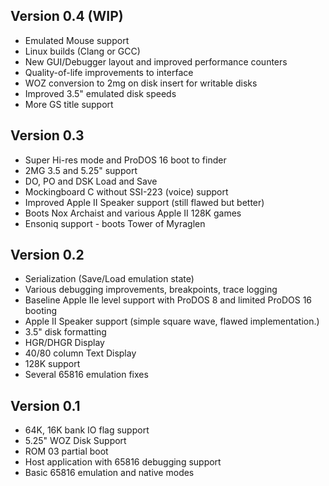 
## Version 0.4 (WIP)

* Emulated Mouse support
* Linux builds (Clang or GCC)
* New GUI/Debugger layout and improved performance counters
* Quality-of-life improvements to interface
* WOZ conversion to 2mg on disk insert for writable disks
* Improved 3.5" emulated disk speeds
* More GS title support

## Version 0.3

* Super Hi-res mode and ProDOS 16 boot to finder
* 2MG 3.5 and 5.25" support
* DO, PO and DSK Load and Save
* Mockingboard C without SSI-223 (voice) support
* Improved Apple II Speaker support (still flawed but better)
* Boots Nox Archaist and various Apple II 128K games
* Ensoniq support - boots Tower of Myraglen

## Version 0.2

* Serialization (Save/Load emulation state)
* Various debugging improvements, breakpoints, trace logging
* Baseline Apple IIe level support with ProDOS 8 and limited ProDOS 16 booting
* Apple II Speaker support (simple square wave, flawed implementation.)
* 3.5" disk formatting
* HGR/DHGR Display
* 40/80 column Text Display
* 128K support
* Several 65816 emulation fixes

## Version 0.1

* 64K, 16K bank IO flag support
* 5.25" WOZ Disk Support
* ROM 03 partial boot
* Host application with 65816 debugging support
* Basic 65816 emulation and native modes
